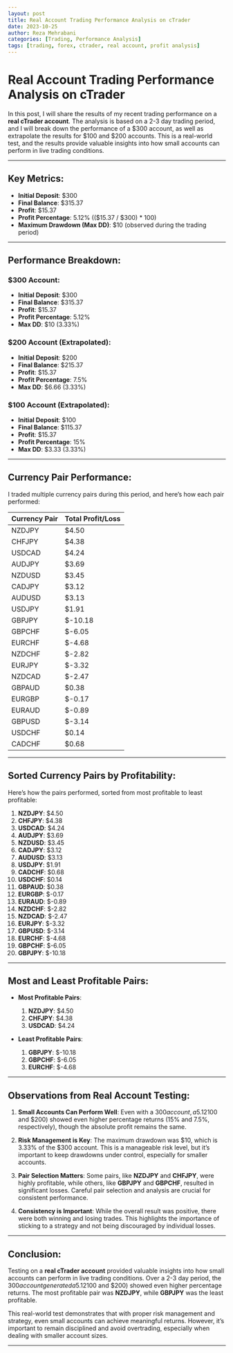 ```yaml
---
layout: post
title: Real Account Trading Performance Analysis on cTrader
date: 2023-10-25
author: Reza Mehrabani
categories: [Trading, Performance Analysis]
tags: [trading, forex, ctrader, real account, profit analysis]
---
```


# Real Account Trading Performance Analysis on cTrader

In this post, I will share the results of my recent trading performance on a **real cTrader account**. The analysis is based on a 2-3 day trading period, and I will break down the performance of a $300 account, as well as extrapolate the results for $100 and $200 accounts. This is a real-world test, and the results provide valuable insights into how small accounts can perform in live trading conditions.

---

## Key Metrics:

- **Initial Deposit**: $300
- **Final Balance**: $315.37
- **Profit**: $15.37
- **Profit Percentage**: 5.12% (($15.37 / $300) * 100)
- **Maximum Drawdown (Max DD)**: $10 (observed during the trading period)

---

## Performance Breakdown:

### $300 Account:
- **Initial Deposit**: $300
- **Final Balance**: $315.37
- **Profit**: $15.37
- **Profit Percentage**: 5.12%
- **Max DD**: $10 (3.33%)

### $200 Account (Extrapolated):
- **Initial Deposit**: $200
- **Final Balance**: $215.37
- **Profit**: $15.37
- **Profit Percentage**: 7.5%
- **Max DD**: $6.66 (3.33%)

### $100 Account (Extrapolated):
- **Initial Deposit**: $100
- **Final Balance**: $115.37
- **Profit**: $15.37
- **Profit Percentage**: 15%
- **Max DD**: $3.33 (3.33%)

---

## Currency Pair Performance:

I traded multiple currency pairs during this period, and here’s how each pair performed:

| Currency Pair | Total Profit/Loss |
|---------------|-------------------|
| NZDJPY        | $4.50             |
| CHFJPY        | $4.38             |
| USDCAD        | $4.24             |
| AUDJPY        | $3.69             |
| NZDUSD        | $3.45             |
| CADJPY        | $3.12             |
| AUDUSD        | $3.13             |
| USDJPY        | $1.91             |
| GBPJPY        | $-10.18           |
| GBPCHF        | $-6.05            |
| EURCHF        | $-4.68            |
| NZDCHF        | $-2.82            |
| EURJPY        | $-3.32            |
| NZDCAD        | $-2.47            |
| GBPAUD        | $0.38             |
| EURGBP        | $-0.17            |
| EURAUD        | $-0.89            |
| GBPUSD        | $-3.14            |
| USDCHF        | $0.14             |
| CADCHF        | $0.68             |

---

## Sorted Currency Pairs by Profitability:

Here’s how the pairs performed, sorted from most profitable to least profitable:

1. **NZDJPY**: $4.50  
2. **CHFJPY**: $4.38  
3. **USDCAD**: $4.24  
4. **AUDJPY**: $3.69  
5. **NZDUSD**: $3.45  
6. **CADJPY**: $3.12  
7. **AUDUSD**: $3.13  
8. **USDJPY**: $1.91  
9. **CADCHF**: $0.68  
10. **USDCHF**: $0.14  
11. **GBPAUD**: $0.38  
12. **EURGBP**: $-0.17  
13. **EURAUD**: $-0.89  
14. **NZDCHF**: $-2.82  
15. **NZDCAD**: $-2.47  
16. **EURJPY**: $-3.32  
17. **GBPUSD**: $-3.14  
18. **EURCHF**: $-4.68  
19. **GBPCHF**: $-6.05  
20. **GBPJPY**: $-10.18  

---

## Most and Least Profitable Pairs:

- **Most Profitable Pairs**:  
  1. **NZDJPY**: $4.50  
  2. **CHFJPY**: $4.38  
  3. **USDCAD**: $4.24  

- **Least Profitable Pairs**:  
  1. **GBPJPY**: $-10.18  
  2. **GBPCHF**: $-6.05  
  3. **EURCHF**: $-4.68  

---

## Observations from Real Account Testing:

1. **Small Accounts Can Perform Well**: Even with a $300 account, a 5.12% return in 2-3 days is achievable. Smaller accounts ($100 and $200) showed even higher percentage returns (15% and 7.5%, respectively), though the absolute profit remains the same.

2. **Risk Management is Key**: The maximum drawdown was $10, which is 3.33% of the $300 account. This is a manageable risk level, but it’s important to keep drawdowns under control, especially for smaller accounts.

3. **Pair Selection Matters**: Some pairs, like **NZDJPY** and **CHFJPY**, were highly profitable, while others, like **GBPJPY** and **GBPCHF**, resulted in significant losses. Careful pair selection and analysis are crucial for consistent performance.

4. **Consistency is Important**: While the overall result was positive, there were both winning and losing trades. This highlights the importance of sticking to a strategy and not being discouraged by individual losses.

---

## Conclusion:

Testing on a **real cTrader account** provided valuable insights into how small accounts can perform in live trading conditions. Over a 2-3 day period, the $300 account generated a 5.12% return, while smaller accounts ($100 and $200) showed even higher percentage returns. The most profitable pair was **NZDJPY**, while **GBPJPY** was the least profitable.

This real-world test demonstrates that with proper risk management and strategy, even small accounts can achieve meaningful returns. However, it’s important to remain disciplined and avoid overtrading, especially when dealing with smaller account sizes.

---

